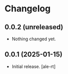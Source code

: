# Changelog

## 0.0.2 (unreleased)


- Nothing changed yet.


## 0.0.1 (2025-01-15)

- Initial release.
  [ale-rt]
